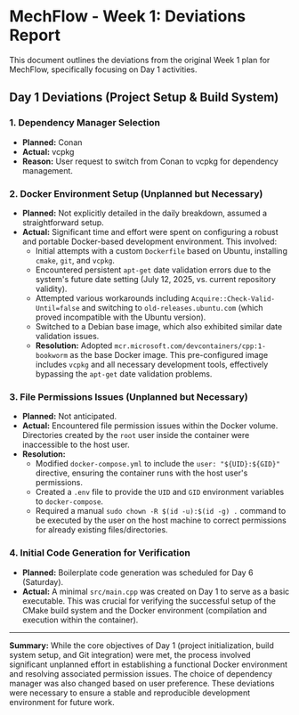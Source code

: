 # MechFlow - Week 1: Deviations Report

This document outlines the deviations from the original Week 1 plan for MechFlow, specifically focusing on Day 1 activities.

## Day 1 Deviations (Project Setup & Build System)

### 1. Dependency Manager Selection
- **Planned:** Conan
- **Actual:** vcpkg
- **Reason:** User request to switch from Conan to vcpkg for dependency management.

### 2. Docker Environment Setup (Unplanned but Necessary)
- **Planned:** Not explicitly detailed in the daily breakdown, assumed a straightforward setup.
- **Actual:** Significant time and effort were spent on configuring a robust and portable Docker-based development environment. This involved:
    - Initial attempts with a custom `Dockerfile` based on Ubuntu, installing `cmake`, `git`, and `vcpkg`.
    - Encountered persistent `apt-get` date validation errors due to the system's future date setting (July 12, 2025, vs. current repository validity).
    - Attempted various workarounds including `Acquire::Check-Valid-Until=false` and switching to `old-releases.ubuntu.com` (which proved incompatible with the Ubuntu version).
    - Switched to a Debian base image, which also exhibited similar date validation issues.
    - **Resolution:** Adopted `mcr.microsoft.com/devcontainers/cpp:1-bookworm` as the base Docker image. This pre-configured image includes `vcpkg` and all necessary development tools, effectively bypassing the `apt-get` date validation problems.

### 3. File Permissions Issues (Unplanned but Necessary)
- **Planned:** Not anticipated.
- **Actual:** Encountered file permission issues within the Docker volume. Directories created by the `root` user inside the container were inaccessible to the host user.
- **Resolution:**
    - Modified `docker-compose.yml` to include the `user: "${UID}:${GID}"` directive, ensuring the container runs with the host user's permissions.
    - Created a `.env` file to provide the `UID` and `GID` environment variables to `docker-compose`.
    - Required a manual `sudo chown -R $(id -u):$(id -g) .` command to be executed by the user on the host machine to correct permissions for already existing files/directories.

### 4. Initial Code Generation for Verification
- **Planned:** Boilerplate code generation was scheduled for Day 6 (Saturday).
- **Actual:** A minimal `src/main.cpp` was created on Day 1 to serve as a basic executable. This was crucial for verifying the successful setup of the CMake build system and the Docker environment (compilation and execution within the container).

---

**Summary:** While the core objectives of Day 1 (project initialization, build system setup, and Git integration) were met, the process involved significant unplanned effort in establishing a functional Docker environment and resolving associated permission issues. The choice of dependency manager was also changed based on user preference. These deviations were necessary to ensure a stable and reproducible development environment for future work.